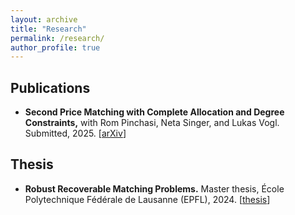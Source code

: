 ```yaml
---
layout: archive
title: "Research"
permalink: /research/
author_profile: true
---
```


## Publications

- **Second Price Matching with Complete Allocation and Degree Constraints,**
with Rom Pinchasi, Neta Singer, and Lukas Vogl. Submitted, 2025. [[arXiv](https://arxiv.org/abs/2505.06005)]

## Thesis

- **Robust Recoverable Matching Problems.**
Master thesis, École Polytechnique Fédérale de Lausanne (EPFL), 2024. [[thesis](https://zenodo.org/records/15118302)]

<!-- {% if site.author.googlescholar %}
  <div class="wordwrap">You can also find my articles on <a href="{{site.author.googlescholar}}">my Google Scholar profile</a>.</div>
{% endif %}

{% include base_path %}

{% for post in site.publications reversed %}
  {% include archive-single.html %}
{% endfor %} -->
